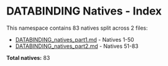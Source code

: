 # DATABINDING Natives - Index

This namespace contains 83 natives split across 2 files:

- [DATABINDING_natives_part1.md](DATABINDING_natives_part1.md) - Natives 1-50
- [DATABINDING_natives_part2.md](DATABINDING_natives_part2.md) - Natives 51-83

**Total natives:** 83
